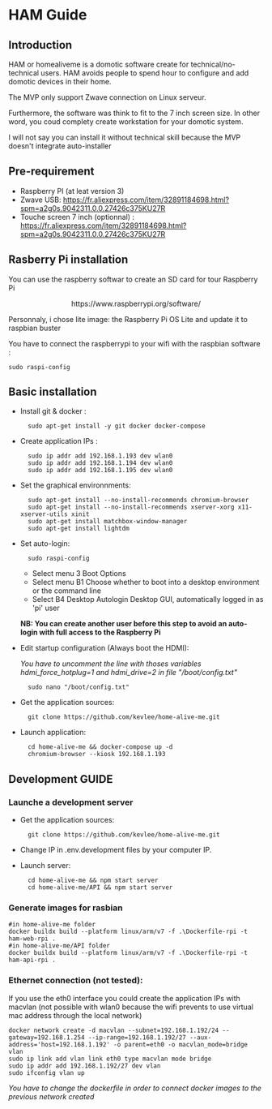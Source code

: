 # HAM Guide

## Introduction

HAM or homealiveme is a domotic software create for technical/no-technical users. HAM avoids people to spend hour to
configure and add domotic devices in their home.

The MVP only support Zwave connection on Linux serveur.

Furthermore, the software was think to fit to the 7 inch screen size. In other word, you coud complety create
workstation for your domotic system.

I will not say you can install it without technical skill because the MVP doesn't integrate auto-installer

## Pre-requirement

- Raspberry PI (at leat version 3)
- Zwave USB: https://fr.aliexpress.com/item/32891184698.html?spm=a2g0s.9042311.0.0.27426c375KU27R
- Touche screen 7 inch (optionnal) : https://fr.aliexpress.com/item/32891184698.html?spm=a2g0s.9042311.0.0.27426c375KU27R

## Rasberry Pi installation

You can use the raspberry softwar to create an SD card for tour Raspberry Pi

<div align="center"> https://www.raspberrypi.org/software/ </div>

Personnaly, i chose lite image: the Raspberry Pi OS Lite and update it to raspbian buster

You have to connect the raspberrypi to your wifi with the raspbian software :

	sudo raspi-config


## Basic installation

- Install git & docker :

		sudo apt-get install -y git docker docker-compose

- Create application IPs :
		
		sudo ip addr add 192.168.1.193 dev wlan0
		sudo ip addr add 192.168.1.194 dev wlan0
		sudo ip addr add 192.168.1.195 dev wlan0

- Set the graphical environnments:


		sudo apt-get install --no-install-recommends chromium-browser
		sudo apt-get install --no-install-recommends xserver-xorg x11-xserver-utils xinit
		sudo apt-get install matchbox-window-manager
		sudo apt-get install lightdm


- Set auto-login:

		sudo raspi-config
	- Select menu 3 Boot Options
	- Select menu B1 Choose whether to boot into a desktop environment or the command line 
	- Select B4 Desktop Autologin Desktop GUI, automatically logged in as 'pi' user

	**NB: You can create another user before this step to avoid an
	auto-login with full access to the Raspberry Pi**

- Edit startup configuration (Always boot the HDMI):

	*You have to uncomment the line with thoses variables 
	hdmi_force_hotplug=1 and hdmi_drive=2 in file "/boot/config.txt"*

		sudo nano "/boot/config.txt"

- Get the application sources:

		git clone https://github.com/kevlee/home-alive-me.git

- Launch application:

		cd home-alive-me && docker-compose up -d
		chromium-browser --kiosk 192.168.1.193


## Development GUIDE


### Launche a development server

- Get the application sources:

		git clone https://github.com/kevlee/home-alive-me.git

- Change IP in .env.development files by your computer IP.
- Launch server:

		cd home-alive-me && npm start server
		cd home-alive-me/API && npm start server
  


### Generate images for rasbian

	#in home-alive-me folder
	docker buildx build --platform linux/arm/v7 -f .\Dockerfile-rpi -t ham-web-rpi .
	#in home-alive-me/API folder
	docker buildx build --platform linux/arm/v7 -f .\Dockerfile-rpi -t ham-api-rpi .

### Ethernet connection (not tested):

If you use the eth0 interface you could create the application IPs with macvlan (not possible with wlan0 because the wifi
prevents to use virtual mac address through the local network)

	docker network create -d macvlan --subnet=192.168.1.192/24 --gateway=192.168.1.254 --ip-range=192.168.1.192/27 --aux-address='host=192.168.1.192' -o parent=eth0 -o macvlan_mode=bridge vlan
	sudo ip link add vlan link eth0 type macvlan mode bridge
	sudo ip addr add 192.168.1.192/27 dev vlan
	sudo ifconfig vlan up

*You have to change the dockerfile in order to connect docker images to the previous network created*



